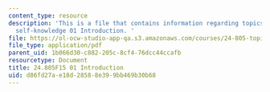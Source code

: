 ```yaml
---
content_type: resource
description: 'This is a file that contains information regarding topics in epistemology:
  self-knowledge 01 Introduction. '
file: https://ol-ocw-studio-app-qa.s3.amazonaws.com/courses/24-805-topics-in-epistemology-self-knowledge-fall-2015/d86fd27ae18d28588e399bb469b30b68_MIT24_805F15_01Intro.pdf
file_type: application/pdf
parent_uid: 1b066d30-c882-205c-8cf4-76dcc44ccafb
resourcetype: Document
title: 24.805F15 01 Introduction
uid: d86fd27a-e18d-2858-8e39-9bb469b30b68
---
```


